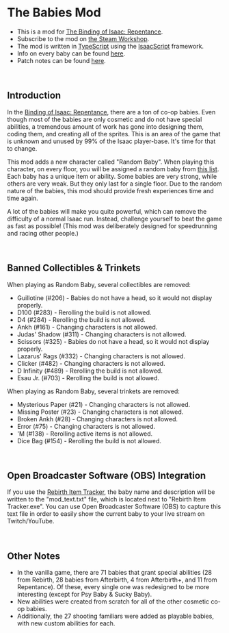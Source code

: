 # The Babies Mod

<!-- markdownlint-disable MD033 -->

- This is a mod for [The Binding of Isaac: Repentance](https://store.steampowered.com/app/1426300/The_Binding_of_Isaac_Repentance/).
- Subscribe to the mod on [the Steam Workshop](https://steamcommunity.com/sharedfiles/filedetails/?id=1545273881).
- The mod is written in [TypeScript](https://www.typescriptlang.org/) using the [IsaacScript](https://isaacscript.github.io/) framework.
- Info on every baby can be found [here](./docs/babies.md).
- Patch notes can be found [here](./docs/history.md).

<br>

## Introduction

In the [Binding of Isaac: Repentance](https://store.steampowered.com/app/1426300/The_Binding_of_Isaac_Repentance/), there are a ton of co-op babies. Even though most of the babies are only cosmetic and do not have special abilities, a tremendous amount of work has gone into designing them, coding them, and creating all of the sprites. This is an area of the game that is unknown and unused by 99% of the Isaac player-base. It's time for that to change.

This mod adds a new character called "Random Baby". When playing this character, on every floor, you will be assigned a random baby from [this list](./docs/babies.md). Each baby has a unique item or ability. Some babies are very strong, while others are very weak. But they only last for a single floor. Due to the random nature of the babies, this mod should provide fresh experiences time and time again.

A lot of the babies will make you quite powerful, which can remove the difficulty of a normal Isaac run. Instead, challenge yourself to beat the game as fast as possible! (This mod was deliberately designed for speedrunning and racing other people.)

<br>

## Banned Collectibles & Trinkets

When playing as Random Baby, several collectibles are removed:

- Guillotine (#206) - Babies do not have a head, so it would not display properly.
- D100 (#283) - Rerolling the build is not allowed.
- D4 (#284) - Rerolling the build is not allowed.
- Ankh (#161) - Changing characters is not allowed.
- Judas' Shadow (#311) - Changing characters is not allowed.
- Scissors (#325) - Babies do not have a head, so it would not display properly.
- Lazarus' Rags (#332) - Changing characters is not allowed.
- Clicker (#482) - Changing characters is not allowed.
- D Infinity (#489) - Rerolling the build is not allowed.
- Esau Jr. (#703) - Rerolling the build is not allowed.

When playing as Random Baby, several trinkets are removed:

- Mysterious Paper (#21) - Changing characters is not allowed.
- Missing Poster (#23) - Changing characters is not allowed.
- Broken Ankh (#28) - Changing characters is not allowed.
- Error (#75) - Changing characters is not allowed.
- 'M (#138) - Rerolling active items is not allowed.
- Dice Bag (#154) - Rerolling the build is not allowed.

<br>

## Open Broadcaster Software (OBS) Integration

If you use the [Rebirth Item Tracker](https://github.com/Rchardon/RebirthItemTracker), the baby name and description will be written to the "mod_text.txt" file, which is located next to "Rebirth Item Tracker.exe". You can use Open Broadcaster Software (OBS) to capture this text file in order to easily show the current baby to your live stream on Twitch/YouTube.

<br>

## Other Notes

- In the vanilla game, there are 71 babies that grant special abilities (28 from Rebirth, 28 babies from Afterbirth, 4 from Afterbirth+, and 11 from Repentance). Of these, every single one was redesigned to be more interesting (except for Psy Baby & Sucky Baby).
- New abilities were created from scratch for all of the other cosmetic co-op babies.
- Additionally, the 27 shooting familiars were added as playable babies, with new custom abilities for each.

<br>
